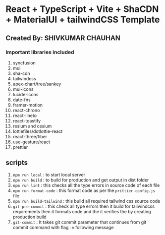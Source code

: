 # React + TypeScript + Vite + ShaCDN + MaterialUI + tailwindCSS Template

## Created By: SHIVKUMAR CHAUHAN

### Important libraries included

1. syncfusion
2. mui
3. sha-cdn
4. tailwindcss
5. apex-chart/tree/sankey
6. mui-icons
7. lucide-icons
8. date-fns
9. framer-motion
10. react-chrono
11. react-lineto
12. react-toastify
13. resium and cesium
14. lottiefiles/dotlottie-react
15. react-three/fiber
16. use-gesture/react
17. prettier

## scripts

1. `npm run local` : to start local server
2. `npm run build` : to build for production and get output in dist folder
3. `npm run lint` : this checks all the type errors in source code of each file
4. `npm run format-code` : this format code as per the `prittier.config.js` file
5. `npm run build-tailwind` : this build all required tailwind css source code
6. `git-pre-commit` : this check all type errors then it build for tailwindcss requirements then it formats code and the it verifies the by creating production build
7. `git-commit` : It takes git commit parameter that continues from git commit command with flag `-m` following message
